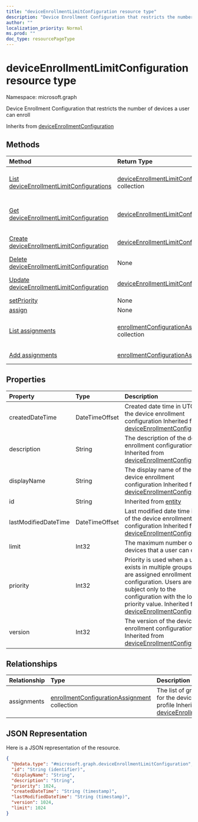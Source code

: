 ```yaml
---
title: "deviceEnrollmentLimitConfiguration resource type"
description: "Device Enrollment Configuration that restricts the number of devices a user can enroll"
author: ""
localization_priority: Normal
ms.prod: ""
doc_type: resourcePageType
---
```


# deviceEnrollmentLimitConfiguration resource type


Namespace: microsoft.graph

Device Enrollment Configuration that restricts the number of devices a user can enroll


Inherits from [deviceEnrollmentConfiguration](../resources/deviceenrollmentconfiguration.md)

## Methods
|Method|Return Type|Description|
|:---|:---|:---|
|[List deviceEnrollmentLimitConfigurations](../api/deviceenrollmentlimitconfiguration-list.md)|[deviceEnrollmentLimitConfiguration](../resources/deviceenrollmentlimitconfiguration.md) collection|List properties and relationships of the [deviceEnrollmentLimitConfiguration](../resources/deviceenrollmentlimitconfiguration.md) objects.|
|[Get deviceEnrollmentLimitConfiguration](../api/deviceenrollmentlimitconfiguration-get.md)|[deviceEnrollmentLimitConfiguration](../resources/deviceenrollmentlimitconfiguration.md)|Read properties and relationships of the [deviceEnrollmentLimitConfiguration](../resources/deviceenrollmentlimitconfiguration.md) object.|
|[Create deviceEnrollmentLimitConfiguration](../api/deviceenrollmentlimitconfiguration-create.md)|[deviceEnrollmentLimitConfiguration](../resources/deviceenrollmentlimitconfiguration.md)|Create a new [deviceEnrollmentLimitConfiguration](../resources/deviceenrollmentlimitconfiguration.md) object.|
|[Delete deviceEnrollmentLimitConfiguration](../api/deviceenrollmentlimitconfiguration-delete.md)|None|Deletes a [deviceEnrollmentLimitConfiguration](../resources/deviceenrollmentlimitconfiguration.md).|
|[Update deviceEnrollmentLimitConfiguration](../api/deviceenrollmentlimitconfiguration-update.md)|[deviceEnrollmentLimitConfiguration](../resources/deviceenrollmentlimitconfiguration.md)|Update the properties of a [deviceEnrollmentLimitConfiguration](../resources/deviceenrollmentlimitconfiguration.md) object.|
|[setPriority](../api/deviceenrollmentlimitconfiguration-setpriority.md)|None||
|[assign](../api/deviceenrollmentlimitconfiguration-assign.md)|None||
|[List assignments](../api/deviceenrollmentlimitconfiguration-list-assignments.md)|[enrollmentConfigurationAssignment](../resources/enrollmentconfigurationassignment.md) collection|Get the enrollmentConfigurationAssignments from the assignments navigation property.|
|[Add assignments](../api/deviceenrollmentlimitconfiguration-post-assignments.md)|[enrollmentConfigurationAssignment](../resources/enrollmentconfigurationassignment.md)|Add assignments by posting to the assignments collection.|

## Properties
|Property|Type|Description|
|:---|:---|:---|
|createdDateTime|DateTimeOffset|Created date time in UTC of the device enrollment configuration Inherited from [deviceEnrollmentConfiguration](../resources/deviceenrollmentconfiguration.md)|
|description|String|The description of the device enrollment configuration Inherited from [deviceEnrollmentConfiguration](../resources/deviceenrollmentconfiguration.md)|
|displayName|String|The display name of the device enrollment configuration Inherited from [deviceEnrollmentConfiguration](../resources/deviceenrollmentconfiguration.md)|
|id|String| Inherited from [entity](../resources/entity.md)|
|lastModifiedDateTime|DateTimeOffset|Last modified date time in UTC of the device enrollment configuration Inherited from [deviceEnrollmentConfiguration](../resources/deviceenrollmentconfiguration.md)|
|limit|Int32|The maximum number of devices that a user can enroll|
|priority|Int32|Priority is used when a user exists in multiple groups that are assigned enrollment configuration. Users are subject only to the configuration with the lowest priority value. Inherited from [deviceEnrollmentConfiguration](../resources/deviceenrollmentconfiguration.md)|
|version|Int32|The version of the device enrollment configuration Inherited from [deviceEnrollmentConfiguration](../resources/deviceenrollmentconfiguration.md)|

## Relationships
|Relationship|Type|Description|
|:---|:---|:---|
|assignments|[enrollmentConfigurationAssignment](../resources/enrollmentconfigurationassignment.md) collection|The list of group assignments for the device configuration profile Inherited from [deviceEnrollmentConfiguration](../resources/deviceenrollmentconfiguration.md)|

## JSON Representation
Here is a JSON representation of the resource.
<!-- {
  "blockType": "resource",
  "keyProperty": "id",
  "@odata.type": "microsoft.graph.deviceEnrollmentLimitConfiguration",
  "baseType": "microsoft.graph.deviceEnrollmentConfiguration",
  "openType": false
}
-->
``` json
{
  "@odata.type": "#microsoft.graph.deviceEnrollmentLimitConfiguration",
  "id": "String (identifier)",
  "displayName": "String",
  "description": "String",
  "priority": 1024,
  "createdDateTime": "String (timestamp)",
  "lastModifiedDateTime": "String (timestamp)",
  "version": 1024,
  "limit": 1024
}
```

